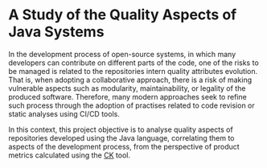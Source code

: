 # A Study of the Quality Aspects of Java Systems

In the development process of open-source systems, in which many developers
can contribute on different parts of the code, one of the risks to be managed
is related to the repositories intern quality attributes evolution. That is, 
when adopting a collaborative approach, there is a risk of making vulnerable
aspects such as modularity, maintainability, or legality of the produced software.
Therefore, many modern approaches seek to refine such process through
the adoption of practises related to code revision or static analyses
using CI/CD tools.

In this context, this project objective is to analyse quality aspects
of repositories developed using the Java language, correlating them
to aspects of the development process, from the perspective of product
metrics calculated using the [CK](https://github.com/mauricioaniche/ck) tool.
